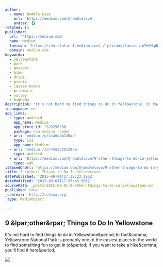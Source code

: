 ```yaml
---
author:
  - name: Ramble Love
    url: 'https://medium.com/@ramblelove'
    avatar: {}
related: []
publisher:
  url: 'https://medium.com'
  name: Medium
  favicon: 'https://cdn-static-1.medium.com/_/fp/icons/favicon.n7eHNqdWyHhbTLN2-3a-6g.ico'
  domain: medium.com
keywords:
  - yellowstone
  - park
  - geysers
  - hike
  - drive
  - picnic
  - lesser-known
  - prismatic
  - valley
  - highway
description: "It's not hard to find things to do in Yellowstone. In fact, Yellowstone National Park is probably one of the easiest places in the world to find something fun to get in to. If you want to take a hike, you'll find it here."
inLanguage: en
app_links:
  - type: android
    app_name: Medium
    app_store_id: '828256236'
    package: com.medium.reader
  - url: 'medium:/p/44a5d2b139aa'
    type: ios
    app_name: Medium
  - url: 'medium://p/44a5d2b139aa'
    type: android
  - url: 'https://medium.com/@ramblelove/9-other-things-to-do-in-yellowstone-44a5d2b139aa'
    type: web
isBasedOnUrl: 'https://medium.com/@ramblelove/9-other-things-to-do-in-yellowstone-44a5d2b139aa'
title: 9 (other) Things to Do In Yellowstone
datePublished: '2015-09-01T17:38:23.386Z'
dateModified: '2015-09-01T17:37:45.556Z'
sourcePath: _posts/2015-09-01-9-other-things-to-do-in-yellowstone.md
published: true
_context: 'http://schema.org'
_type: MediaObject

---
```

<article style=""><h1>9 &amp;lpar;other&amp;rpar; Things to Do In Yellowstone</h1><p>It's not hard to find things to do in Yellowstone&amp;period; In fact&amp;comma; Yellowstone National Park is probably one of the easiest places in the world to find something fun to get in to&amp;period; If you want to take a hike&amp;comma; you'll find it here&amp;period;</p><img src="https://cdn-images-2.medium.com/max/800/0*THSdeLqc3HKElUPn.jpg" /></article>